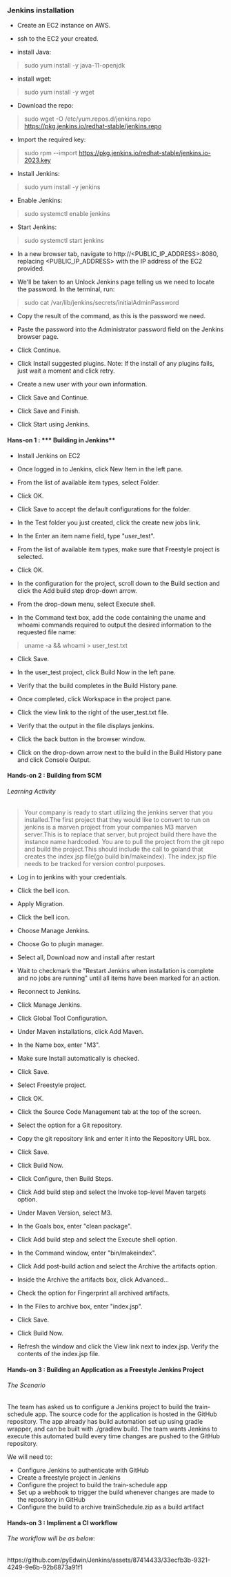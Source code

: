 ### Jenkins installation

* Create an EC2 instance on AWS.

* ssh to the EC2 your created.

* install Java: 
> sudo yum install -y java-11-openjdk

* install wget: 
> sudo yum install -y wget

* Download the repo: 
> sudo wget -O /etc/yum.repos.d/jenkins.repo https://pkg.jenkins.io/redhat-stable/jenkins.repo

* Import the required key: 
> sudo rpm --import https://pkg.jenkins.io/redhat-stable/jenkins.io-2023.key

* Install Jenkins: 
> sudo yum install -y jenkins

* Enable Jenkins:
> sudo systemctl enable jenkins

* Start Jenkins:
> sudo systemctl start jenkins

* In a new browser tab, navigate to http://<PUBLIC_IP_ADDRESS>:8080, replacing <PUBLIC_IP_ADDRESS> with the IP address of the EC2 provided.

* We'll be taken to an Unlock Jenkins page telling us we need to locate the password. In the terminal, run:
> sudo cat /var/lib/jenkins/secrets/initialAdminPassword

* Copy the result of the command, as this is the password we need.

* Paste the password into the Administrator password field on the Jenkins browser page.

* Click Continue.

* Click Install suggested plugins. Note: If the install of any plugins fails, just wait a moment and click retry.

* Create a new user with your own information.

* Click Save and Continue.

* Click Save and Finish.

* Click Start using Jenkins.

#### Hans-on 1 : *** Building in Jenkins**

* Install Jenkins on EC2

* Once logged in to Jenkins, click New Item in the left pane.

* From the list of available item types, select Folder.

* Click OK.

* Click Save to accept the default configurations for the folder.

* In the Test folder you just created, click the create new jobs link.

* In the Enter an item name field, type "user_test".

* From the list of available item types, make sure that Freestyle project is selected.

* Click OK.

* In the configuration for the project, scroll down to the Build section and click the Add build step drop-down arrow.

* From the drop-down menu, select Execute shell.

* In the Command text box, add the code containing the uname and whoami commands required to output the desired information to the requested file name:

> uname -a && whoami > user_test.txt

* Click Save.

* In the user_test project, click Build Now in the left pane.

* Verify that the build completes in the Build History pane.

* Once completed, click Workspace in the project pane.

* Click the view link to the right of the user_test.txt file.

* Verify that the output in the file displays jenkins.

* Click the back button in the browser window.

* Click on the drop-down arrow next to the build in the Build History pane and click Console Output.

#### Hands-on 2 : Building from SCM

<h6> Learning Activity</h6>

> Your company is ready to start utilizing the jenkins server that you installed.The first project that they would like to convert to run on jenkins is a marven project from your companies M3 marven server.This is to replace that server, but project build there have the instance name hardcoded. You are to pull the project from the git repo and build the project.This should include the call to goland that creates the index.jsp file(go build bin/makeindex). The index.jsp file needs to be tracked for version control purposes.


* Log in to jenkins with your credentials.

* Click the bell icon.

* Apply Migration.

* Click the bell icon.

* Choose Manage Jenkins.

* Choose Go to plugin manager.

* Select all, Download now and install after restart

* Wait to checkmark the "Restart Jenkins when installation is complete and no jobs are running" until all items have been marked for an action.

* Reconnect to Jenkins.

* Click Manage Jenkins.

* Click Global Tool Configuration.

* Under Maven installations, click Add Maven.

* In the Name box, enter "M3".

* Make sure Install automatically is checked.

* Click Save.

* Select Freestyle project.

* Click OK.

* Click the Source Code Management tab at the top of the screen.

* Select the option for a Git repository.

* Copy the git repository link and enter it into the Repository URL box.

* Click Save.

* Click Build Now.

* Click Configure, then Build Steps.

* Click Add build step and select the Invoke top-level Maven targets option.

* Under Maven Version, select M3.

* In the Goals box, enter "clean package".

* Click Add build step and select the Execute shell option.

* In the Command window, enter "bin/makeindex".

* Click Add post-build action and select the Archive the artifacts option.

* Inside the Archive the artifacts box, click Advanced...

* Check the option for Fingerprint all archived artifacts.

* In the Files to archive box, enter "index.jsp".

* Click Save.

* Click Build Now.

* Refresh the window and click the View link next to index.jsp. Verify the contents of the index.jsp file.


#### Hands-on 3 : Building an Application as a Freestyle Jenkins Project

<h6> The Scenario</h6>

The team has asked us to configure a Jenkins project to build the train-schedule app. The source code for the application is hosted in the GitHub repository. The app already has build automation set up using gradle wrapper, and can be built with ./gradlew build. The team wants Jenkins to execute this automated build every time changes are pushed to the GitHub repository.

We will need to:

* Configure Jenkins to authenticate with GitHub
* Create a freestyle project in Jenkins
* Configure the project to build the train-schedule app
* Set up a webhook to trigger the build whenever changes are made to the repository in GitHub
* Configure the build to archive trainSchedule.zip as a build artifact

#### Hands-on 3 : Impliment a CI workflow

<h6> The workflow will be as below:</h6>
https://github.com/pyEdwin/Jenkins/assets/87414433/33ecfb3b-9321-4249-9e6b-92b6873a91f1

